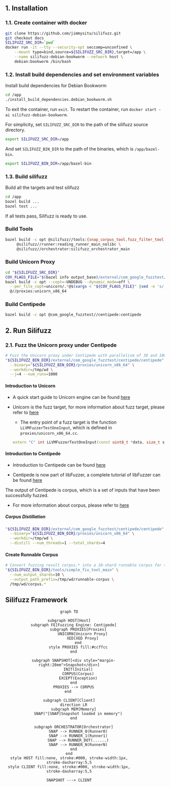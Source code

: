 ## 1. Installation

### 1.1. Create container with docker

```bash
git clone https://github.com/jimmysitu/silifuzz.git
git checkout docs
SILIFUZZ_SRC_DIR=`pwd`
docker run -it --tty --security-opt seccomp=unconfined \
    --mount type=bind,source=${SILIFUZZ_SRC_DIR},target=/app \
    --name silifuzz-debian-bookworm --network host \
    debian:bookworm /bin/bash
```

### 1.2. Install build dependencies and set environment variables

Install build dependencies for Debian Bookworm
```bash
cd /app
./install_build_dependencies.debian_bookworm.sh
```

To exit the container, run `exit`.
To restart the container, run `docker start -ai silifuzz-debian-bookworm`.

For simplicity, set `SILIFUZZ_SRC_DIR` to the path of the silifuzz source directory.

```bash
export SILIFUZZ_SRC_DIR=/app
```
And set `SILIFUZZ_BIN_DIR` to the path of the binaries, which is `/app/bazel-bin`.

```bash
export SILIFUZZ_BIN_DIR=/app/bazel-bin
```

### 1.3. Build silifuzz

Build all the targets and test silifuzz
```bash
cd /app
bazel build ...
bazel test ...
```
If all tests pass, Silifuzz is ready to use.

### Build Tools
```bash
bazel build -c opt @silifuzz//tools:{snap_corpus_tool,fuzz_filter_tool,snap_tool,silifuzz_platform_id,simple_fix_tool_main} \
     @silifuzz//runner:reading_runner_main_nolibc \
     @silifuzz//orchestrator:silifuzz_orchestrator_main
```

### Build Unicorn Proxy
```bash
cd "${SILIFUZZ_SRC_DIR}"
COV_FLAGS_FILE="$(bazel info output_base)/external/com_google_fuzztest/centipede/clang-flags.txt"
bazel build -c opt --copt=-UNDEBUG --dynamic_mode=off \
  --per_file_copt=unicorn/.*@$(xargs < "${COV_FLAGS_FILE}" |sed -e 's/,/\\,/g' -e 's/ /,/g') \
  @//proxies:unicorn_x86_64
```

### Build Centipede
```bash
bazel build -c opt @com_google_fuzztest//centipede:centipede
```
## 2. Run Silifuzz

### 2.1. Fuzz the Unicorn proxy under Centipede

```bash
# Fuzz the Unicorn proxy under Centipede with parallelism of 30 and 1000 runs.
"${SILIFUZZ_BIN_DIR}/external/com_google_fuzztest/centipede/centipede" \
  --binary="${SILIFUZZ_BIN_DIR}/proxies/unicorn_x86_64" \
  --workdir=/tmp/wd \
  --j=4 --num_runs=1000
```
#### Introduction to Unicorn
- A quick start guide to Unicorn engine can be found [here](https://www.unicorn-engine.org/docs/tutorial.html)

- Unicorn is the fuzz target, for more information about fuzz target, please refer to [here](https://github.com/google/fuzzing/blob/master/docs/good-fuzz-target.md)
  - The entry point of a fuzz target is the function `LLVMFuzzerTestOneInput`, which is defined in `proxies/unicorn_x86_64.cc`.
  ```c++
  extern "C" int LLVMFuzzerTestOneInput(const uint8_t *data, size_t size)
  ```


#### Introduction to Centipede
- Introduction to Centipede can be found [here](https://github.com/google/fuzztest/blob/main/centipede/README.md)

- Centipede is now part of libFuzzer, a complete tutorial of libFuzzer can be found [here](https://github.com/google/fuzzing/blob/master/tutorial/libFuzzerTutorial.md)

The output of Centipede is corpus, which is a set of inputs that have been successfully fuzzed.
- For more information about corpus, please refer to [here](https://llvm.org/docs/LibFuzzer.html#corpus)

##### Corpus Distillation
```bash
"${SILIFUZZ_BIN_DIR}/external/com_google_fuzztest/centipede/centipede" \
  --binary="${SILIFUZZ_BIN_DIR}/proxies/unicorn_x86_64" \
  --workdir=/tmp/wd \
  --distill --num_threads=1 --total_shards=4
```

#### Create Runnable Corpus

```bash
# Convert fuzzing result corpus.* into a 10-shard runnable corpus for the current architecture
"${SILIFUZZ_BIN_DIR}/tools/simple_fix_tool_main" \
  --num_output_shards=10 \
  --output_path_prefix=/tmp/wd/runnable-corpus \
  /tmp/wd/corpus.*
```


## Silifuzz Framework

<div align="center" style="width: 80%">

```mermaid
graph TD

subgraph HOST[Host]
    subgraph FE[Fuzzing Engine: Centipede]
        subgraph PROXIES[Proxies]
            UNICORN[Unicorn Proxy]
            XED[XED Proxy]
        end
        style PROXIES fill:#ccffcc
    end

	subgraph SNAPSHOT[<div style="margin-right:20em">Snapshot</div>]
	    INIT(Initial)
	    CORPUS(Corpus)
	    EXCEPT(Exception)
	end
    PROXIES --> CORPUS
end 

subgraph CLIENT[Client]
    direction LR
    subgraph MEM[Memory]
        SNAP("[SNAP]Snapshot loaded in memory")
    end

    subgraph ORCHESTRATOR[Orchestrator]
        SNAP --> RUNNER_0(Runner0)
        SNAP --> RUNNER_1(Runner1)
        SNAP --> RUNNER_DOT(......)
        SNAP --> RUNNER_N(RunnerN)
    end
end
style HOST fill:none, stroke:#000, stroke-width:1px, stroke-dasharray:5,5
style CLIENT fill:none, stroke:#000, stroke-width:1px, stroke-dasharray:5,5

SNAPSHOT ---> CLIENT
```

</div>